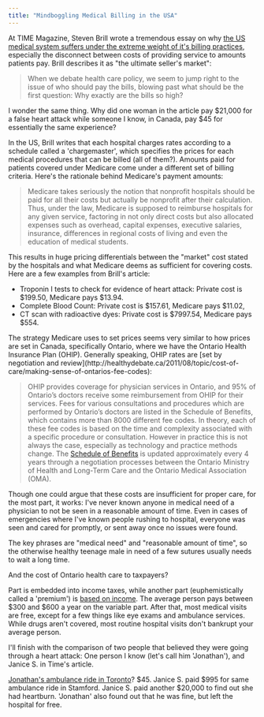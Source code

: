 ```yaml
---
title: "Mindboggling Medical Billing in the USA"
---
```


At TIME Magazine, Steven Brill wrote a tremendous essay on why [the US medical system suffers under the extreme weight of it's billing practices](http://healthland.time.com/2013/02/20/bitter-pill-why-medical-bills-are-killing-us/), especially the disconnect between costs of providing service to amounts patients pay. Brill describes it as "the ultimate seller's market":

> When we debate health care policy, we seem to jump right to the issue  of who should pay the bills, blowing past what should be the first  question: Why exactly are the bills so high?

I wonder the same thing. Why did one woman in the article pay $21,000 for a false heart attack while someone I know, in Canada, pay $45 for essentially the same experience?

[]()In the US, Brill writes that each hospital charges rates according to a schedule called a 'chargemaster', which specifies the prices for each medical procedures that can be billed (all of them?). Amounts paid for patients covered under Medicare come under a different set of billing criteria. Here's the rationale behind Medicare's payment amounts:

> Medicare takes seriously the notion that nonprofit hospitals should be  paid for all their costs but actually be nonprofit after their  calculation. Thus, under the law, Medicare is supposed to reimburse  hospitals for any given service, factoring in not only direct costs but  also allocated expenses such as overhead, capital expenses, executive  salaries, insurance, differences in regional costs of living and even  the education of medical students.

This results in huge pricing differentials between the "market" cost stated by the hospitals and what Medicare deems as sufficient for covering costs. Here are a few examples from Brill's article:   
<ul><li>Troponin I tests to check for evidence of heart attack: Private cost is $199.50, Medicare pays $13.94.</li><li>Complete Blood Count: Private cost is $157.61, Medicare pays $11.02,</li><li>CT scan with radioactive dyes: Private cost is $7997.54, Medicare pays $554.</li></ul>The strategy Medicare uses to set prices seems very similar to how prices are set in Canada, specifically Ontario, where we have the Ontario Health Insurance Plan (OHIP). Generally speaking, OHIP rates are [set by negotiation and review](http://healthydebate.ca/2011/08/topic/cost-of-care/making-sense-of-ontarios-fee-codes):

> OHIP provides coverage for physician services in Ontario, and 95% of Ontario’s  doctors receive some reimbursement from OHIP for their services. Fees  for various consultations and procedures which are performed by  Ontario’s doctors are listed in the Schedule of Benefits, which contains  more than 8000 different fee codes. In theory, each of these fee codes  is based on the time and complexity associated with a specific procedure  or consultation. However in practice this is not always the case,  especially as technology and practice methods change. The [Schedule of Benefits](http://www.health.gov.on.ca/english/providers/program/ohip/sob/physserv/physserv_mn.html) is updated approximately every 4 years through a negotiation processes  between the Ontario Ministry of Health and Long-Term Care and the  Ontario Medical Association (OMA).


Though one could argue that these costs are insufficient for proper care, for the most part, it works: I've never known anyone in medical need of a physician to not be seen in a reasonable amount of time. Even in cases of emergencies where I've known people rushing to hospital, everyone was seen and cared for promptly, or sent away once no issues were found.

The key phrases are "medical need" and "reasonable amount of time", so the otherwise healthy teenage male in need of a few sutures usually needs to wait a long time.

And the cost of Ontario health care to taxpayers?

Part is embedded into income taxes, while another part (euphemistically called a 'premium') is [based on income](http://www.fin.gov.on.ca/en/tax/healthpremium/rates.html). The average person pays between $300 and $600 a year on the variable part. After that, most medical visits are free, except for a few things like eye exams and ambulance services. While drugs aren't covered, most routine hospital visits don't bankrupt your average person.

I'll finish with the comparison of two people that believed they were going through a heart attack: One person I know (let's call him 'Jonathan'), and Janice S. in Time's article.

[Jonathan's ambulance ride in Toronto](http://www.torontoems.ca/main-site/service/faq.html#Anchor-Why-49425)? $45. Janice S. paid $995 for same ambulance ride in Stamford. Janice S. paid another $20,000 to find out she had heartburn. 'Jonathan' also found out that he was fine, but left the hospital for free. 
